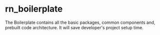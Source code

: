 # rn_boilerplate
The Boilerplate contains all the basic packages, common components and, prebuilt code architecture. It will save developer's project setup time.
